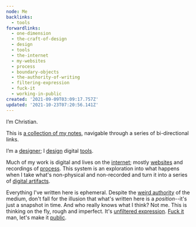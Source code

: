 ```yaml
---
node: Me
backlinks:
  - tools
forwardlinks:
  - one-dimension
  - the-craft-of-design
  - design
  - tools
  - the-internet
  - my-websites
  - process
  - boundary-objects
  - the-authority-of-writing
  - filtering-expression
  - fuck-it
  - working-in-public
created: '2021-09-09T03:09:17.757Z'
updated: '2021-10-23T07:20:56.141Z'
---
```


I’m Christian.

This is [a collection of my notes](one-dimension.md), navigable through a series of bi-directional links.

I’m a [designer](the-craft-of-design.md); I [design](design.md) digital [tools](tools.md).

Much of my work is digital and lives on the [internet](the-internet.md); mostly [websites](my-websites.md) and recordings of [process](process.md). This system is an exploration into what happens when I take what's non-physical and non-recorded and turn it into a series of [digital artifacts](boundary-objects.md).

Everything I've written here is ephemeral. Despite the [weird authority](the-authority-of-writing.md) of the medium, don't fall for the illusion that what's written here is a _position_--it's just a snapshot in time. And who really knows what I think? Not me. This is thinking on the fly, rough and imperfect. It's [unfiltered expression](filtering-expression.md). [Fuck it](fuck-it.md) man, let's make it [public](working-in-public.md).


